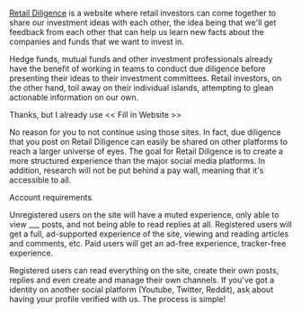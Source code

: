 [Retail Diligence](http://example.com) is a website where retail investors can come together to share
our investment ideas with each other, the idea being that we'll get feedback from each other that can help us
learn new facts about the companies and funds that we want to invest in.

Hedge funds, mutual funds and other investment professionals  already have the benefit of working in teams to
conduct due diligence before presenting their ideas to their investment committees. Retail investors, on the
other hand, toil away on their individual islands, attempting to glean actionable information on our own.

Thanks, but I already use << Fill in Website >>

No reason for you to not continue using those sites. In fact, due diligence that you post on Retail Diligence
can easily be shared on other platforms to reach a larger universe of eyes. The goal for Retail Diligence is to create
a more structured experience than the major social media platforms. In addition, research will not be put behind a pay wall,
meaning that it's accessible to all.

Account requirements

Unregistered users on the site will have a muted experience, only able to view ___ posts, and not being able to read
replies at all. Registered users will get a full, ad-supported experience of the site, viewing and reading articles and
comments, etc. Paid users will get an ad-free experience, tracker-free experience.


Registered users can read everything on the site, create their own posts, replies and even create and manage their own channels.
If you've got a identity on another social platform (Youtube, Twitter, Reddit), ask about having your profile verified with us.
The process is simple!
